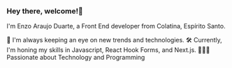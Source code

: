 ### Hey there, welcome!👋
I'm Enzo Araujo Duarte, a Front End developer from Colatina, Espírito Santo.

🤔 I'm always keeping an eye on new trends and technologies.
🛠️ Currently, I'm honing my skills in Javascript, React Hook Forms, and Next.js.
🧑🏽‍💻 Passionate about Technology and Programming
